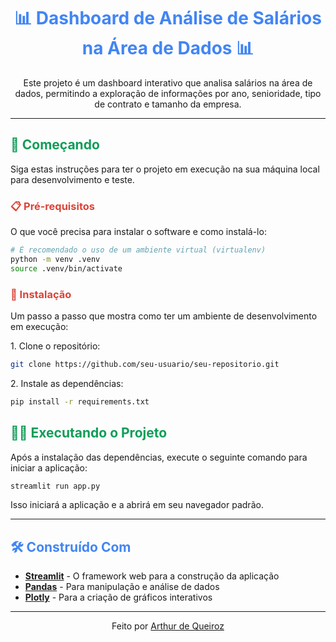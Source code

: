 
<div align="center">
  <h1 style="color:#4285F4;">📊 Dashboard de Análise de Salários na Área de Dados 📊</h1>
</div>

<p align="center">
  Este projeto é um dashboard interativo que analisa salários na área de dados, permitindo a exploração de informações por ano, senioridade, tipo de contrato e tamanho da empresa.
</p>

---

<h2 style="color:#0F9D58;">🚀 Começando</h2>

<p>Siga estas instruções para ter o projeto em execução na sua máquina local para desenvolvimento e teste.</p>

<h3 style="color:#DB4437;">📋 Pré-requisitos</h3>

<p>O que você precisa para instalar o software e como instalá-lo:</p>

```bash
# É recomendado o uso de um ambiente virtual (virtualenv)
python -m venv .venv
source .venv/bin/activate
```

<h3 style="color:#DB4437;">🔧 Instalação</h3>

<p>Um passo a passo que mostra como ter um ambiente de desenvolvimento em execução:</p>

<p>1. Clone o repositório:</p>

```bash
git clone https://github.com/seu-usuario/seu-repositorio.git
```

<p>2. Instale as dependências:</p>

```bash
pip install -r requirements.txt
```

<h2 style="color:#0F9D58;">🏃‍♀️ Executando o Projeto</h2>

<p>Após a instalação das dependências, execute o seguinte comando para iniciar a aplicação:</p>

```bash
streamlit run app.py
```

<p>Isso iniciará a aplicação e a abrirá em seu navegador padrão.</p>

---

<h2 style="color:#4285F4;">🛠️ Construído Com</h2>

*   [**Streamlit**](https://streamlit.io/) - O framework web para a construção da aplicação
*   [**Pandas**](https://pandas.pydata.org/) - Para manipulação e análise de dados
*   [**Plotly**](https://plotly.com/) - Para a criação de gráficos interativos

---

<p align="center">
  Feito por <a href="https://github.com/arthurdequeiroz2005">Arthur de Queiroz</a>
</p>
